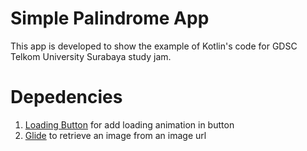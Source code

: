 # Simple Palindrome App
This app is developed to show the example of Kotlin's code for GDSC Telkom University Surabaya study jam.

# Depedencies
1. [Loading Button](https://github.com/koushikcse/LoadingButton) for add loading animation in button
2. [Glide](https://github.com/bumptech/glide) to retrieve an image from an image url
    
